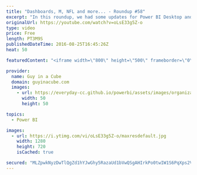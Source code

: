 ```yaml
---
title: "Dashboards, M, NFL and more... - Roundup #58"
excerpt: "In this roundup, we had some updates for Power BI Desktop and the Publisher for Excel. Also Avi Singh talks about how to personalize your dashboard. Chris Webb talks about how to avoid a potential refresh issue. Dustin Ryan gets us ready for the start of NFL and Fantasy Football!  How to Personalize"
originalUrl: https://youtube.com/watch?v=oLsE33g5Z-o
type: video
price: Free
length: PT3M9S
publishedDateTime: 2016-08-25T16:45:26Z
heat: 50

featuredContent: "<iframe width=\"800\" height=\"500\" frameborder=\"0\" src=\"https://www.youtube.com/embed/oLsE33g5Z-o\" allow=\"accelerometer; autoplay; encrypted-media; gyroscope; picture-in-picture\" allowfullscreen></iframe>"

provider:
  name: Guy in a Cube
  domain: guyinacube.com
  images:
    - url: https://everyday-cc.github.io/powerbi/assets/images/organizations/guyinacube.com-50x50.jpg
      width: 50
      height: 50

topics:
  - Power BI

images:
  - url: https://i.ytimg.com/vi/oLsE33g5Z-o/maxresdefault.jpg
    width: 1280
    height: 720
    isCached: true

secured: "MLZpwkNyzDwTlQgZd1hYJwGhy5RazaUd1bVwQSgAHIrkPo0twIW1S6PqXps2Vb+Cdx2NUMBGDdWSjKJP245BVc6rz9x4WqcO/IDtSexDEkvKf4UmVIoP1hDfPTCZhMXcc4fQHiT8dEg7lHFOUUCbM+U0PbAf5JEmETIMBsZOsEfba5TSuLDRdDEfIlr7NExdTU2j6mvFAIfw2GyDOKhqTUp7XXad+2PcsOGf8JG2AwMhMeSdXKXru8hPcJ+rU8+AS/+LBvZKrUwHps70TGw5s4hafOaeC1wzT0LJuS1azDLm3ERJnYhoNSll737MOnx2rXs1+XrK+9EUi6O+oWbjhA+PTMeI9wa5tU2o64nXzpps5VxcjwGVYbpOjRP/HTGmWdDVnHjDQmJdMfo53BmpzPhEGdzEU6emY4qY+nuFM6Q=;OB/aINOdE0FNKVixkxuHlw=="
---
```


